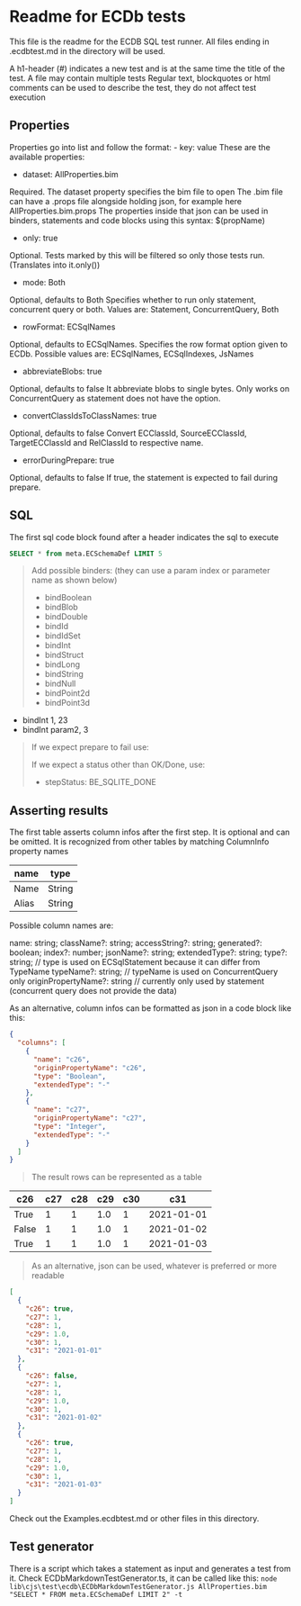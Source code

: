 # Readme for ECDb tests

This file is the readme for the ECDB SQL test runner. All files ending in .ecdbtest.md in the directory will be used.

A h1-header (#) indicates a new test and is at the same time the title of the test. A file may contain multiple tests
Regular text, blockquotes or html comments can be used to describe the test, they do not affect test execution

## Properties

Properties go into list and follow the format: - key: value
These are the available properties:

- dataset: AllProperties.bim

Required. The dataset property specifies the bim file to open
The .bim file can have a .props file alongside holding json, for example here AllProperties.bim.props
The properties inside that json can be used in binders, statements and code blocks using this syntax: $(propName)

- only: true

Optional. Tests marked by this will be filtered so only those tests run. (Translates into it.only())

- mode: Both

Optional, defaults to Both
Specifies whether to run only statement, concurrent query or both. Values are: Statement, ConcurrentQuery, Both

- rowFormat: ECSqlNames

Optional, defaults to ECSqlNames.
Specifies the row format option given to ECDb. Possible values are: ECSqlNames, ECSqlIndexes, JsNames

- abbreviateBlobs: true

Optional, defaults to false
It abbreviate blobs to single bytes.
Only works on ConcurrentQuery as statement does not have the option.

- convertClassIdsToClassNames: true

Optional, defaults to false
Convert ECClassId, SourceECClassId, TargetECClassId and RelClassId to respective name.

- errorDuringPrepare: true

Optional, defaults to false
If true, the statement is expected to fail during prepare.

## SQL

The first sql code block found after a header indicates the sql to execute

```sql
SELECT * from meta.ECSchemaDef LIMIT 5
```

> Add possible binders:
> (they can use a param index or parameter name as shown below)
>
> - bindBoolean
> - bindBlob
> - bindDouble
> - bindId
> - bindIdSet
> - bindInt
> - bindStruct
> - bindLong
> - bindString
> - bindNull
> - bindPoint2d
> - bindPoint3d

- bindInt 1, 23
- bindInt param2, 3

> If we expect prepare to fail use:
>
> If we expect a status other than OK/Done, use:
>
> - stepStatus: BE_SQLITE_DONE

## Asserting results

The first table asserts column infos after the first step. It is optional and can be omitted. It is recognized from other tables by matching ColumnInfo property names

| name  | type   |
| ----- | ------ |
| Name  | String |
| Alias | String |

Possible column names are:

name: string;
className?: string;
accessString?: string;
generated?: boolean;
index?: number;
jsonName?: string;
extendedType?: string;
type?: string; // type is used on ECSqlStatement because it can differ from TypeName
typeName?: string; // typeName is used on ConcurrentQuery only
originPropertyName?: string // currently only used by statement (concurrent query does not provide the data)

As an alternative, column infos can be formatted as json in a code block like this:

```json
{
  "columns": [
    {
      "name": "c26",
      "originPropertyName": "c26",
      "type": "Boolean",
      "extendedType": "-"
    },
    {
      "name": "c27",
      "originPropertyName": "c27",
      "type": "Integer",
      "extendedType": "-"
    }
  ]
}
```

> The result rows can be represented as a table

| c26   | c27 | c28 | c29 | c30 | c31        |
| ----- | --- | --- | --- | --- | ---------- |
| True  | 1   | 1   | 1.0 | 1   | 2021-01-01 |
| False | 1   | 1   | 1.0 | 1   | 2021-01-02 |
| True  | 1   | 1   | 1.0 | 1   | 2021-01-03 |

> As an alternative, json can be used, whatever is preferred or more readable

```json
[
  {
    "c26": true,
    "c27": 1,
    "c28": 1,
    "c29": 1.0,
    "c30": 1,
    "c31": "2021-01-01"
  },
  {
    "c26": false,
    "c27": 1,
    "c28": 1,
    "c29": 1.0,
    "c30": 1,
    "c31": "2021-01-02"
  },
  {
    "c26": true,
    "c27": 1,
    "c28": 1,
    "c29": 1.0,
    "c30": 1,
    "c31": "2021-01-03"
  }
]
```

Check out the Examples.ecdbtest.md or other files in this directory.

## Test generator

There is a script which takes a statement as input and generates a test from it.
Check ECDbMarkdownTestGenerator.ts, it can be called like this:
`node lib\cjs\test\ecdb\ECDbMarkdownTestGenerator.js AllProperties.bim "SELECT * FROM meta.ECSchemaDef LIMIT 2" -t`
